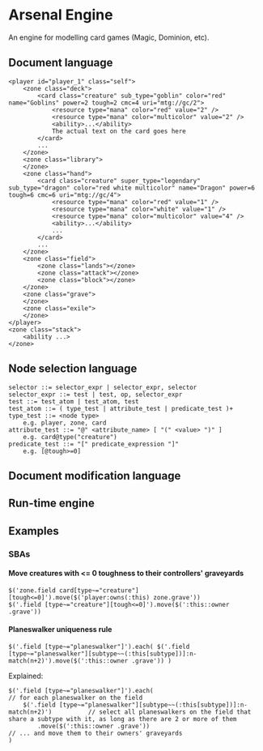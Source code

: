 # Arsenal Engine

An engine for modelling card games (Magic, Dominion, etc).

## Document language

    <player id="player_1" class="self">
        <zone class="deck">
            <card class="creature" sub_type="goblin" color="red" name="Goblins" power=2 tough=2 cmc=4 uri="mtg://gc/2">
                <resource type="mana" color="red" value="2" />
                <resource type="mana" color="multicolor" value="2" />
                <ability>...</ability>
                The actual text on the card goes here
            </card>
            ...
        </zone>
        <zone class="library">
        </zone>
        <zone class="hand">
            <card class="creature" super_type="legendary" sub_type="dragon" color="red white multicolor" name="Dragon" power=6 tough=6 cmc=6 uri="mtg://gc/4">
                <resource type="mana" color="red" value="1" />
                <resource type="mana" color="white" value="1" />
                <resource type="mana" color="multicolor" value="4" />
                <ability>...</ability>
                ...
            </card>
            ...
        </zone>
        <zone class="field">
            <zone class="lands"></zone>
            <zone class="attack"></zone>
            <zone class="block"></zone>
        </zone>
        <zone class="grave">
        </zone>
        <zone class="exile">
        </zone>
    </player>
    <zone class="stack">
        <ability ...>
    </zone>

## Node selection language

    selector ::= selector_expr | selector_expr, selector
    selector_expr ::= test | test, op, selector_expr
    test ::= test_atom | test_atom, test
    test_atom ::= ( type_test | attribute_test | predicate_test )+
    type_test ::= <node type>
        e.g. player, zone, card
    attribute_test ::= "@" <attribute_name> [ "(" <value> ")" ]
        e.g. card@type("creature")
    predicate_test ::= "[" predicate_expression "]"
        e.g. [@tough>=0]



## Document modification language


## Run-time engine


## Examples


### SBAs

#### Move creatures with <= 0 toughness to their controllers' graveyards

    $('zone.field card[type~="creature"][tough<=0]').move($('player:owns(:this) zone.grave'))
    $('.field [type~="creature"][tough<=0]').move($(':this::owner .grave'))

#### Planeswalker uniqueness rule

    $('.field [type~="planeswalker"]').each( $('.field [type~="planeswalker"][subtype~~(:this[subtype])]:n-match(n+2)').move($(':this::owner .grave')) )

Explained:

    $('.field [type~="planeswalker"]').each(                                                // for each planeswalker on the field
        $('.field [type~="planeswalker"][subtype~~(:this[subtype])]:n-match(n+2)')          // select all planeswalkers on the field that share a subtype with it, as long as there are 2 or more of them
            .move($(':this::owner .grave'))                                                 // ... and move them to their owners' graveyards
    )

